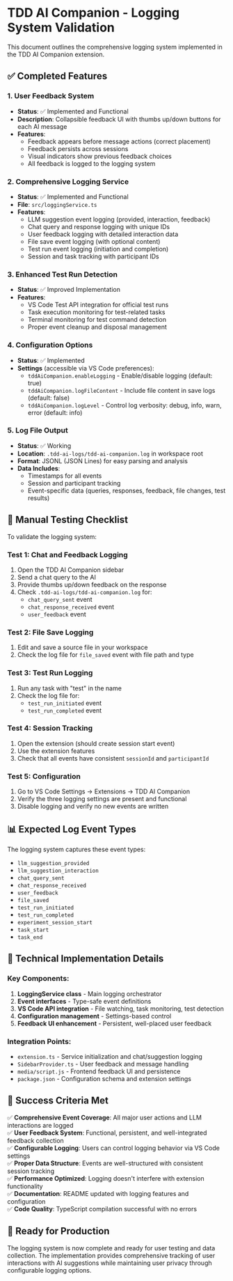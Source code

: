 # TDD AI Companion - Logging System Validation

This document outlines the comprehensive logging system implemented in the TDD AI Companion extension.

## ✅ Completed Features

### 1. **User Feedback System**
- **Status**: ✅ Implemented and Functional
- **Description**: Collapsible feedback UI with thumbs up/down buttons for each AI message
- **Features**:
  - Feedback appears before message actions (correct placement)
  - Feedback persists across sessions
  - Visual indicators show previous feedback choices
  - All feedback is logged to the logging system

### 2. **Comprehensive Logging Service**
- **Status**: ✅ Implemented and Functional
- **File**: `src/loggingService.ts`
- **Features**:
  - LLM suggestion event logging (provided, interaction, feedback)
  - Chat query and response logging with unique IDs
  - User feedback logging with detailed interaction data
  - File save event logging (with optional content)
  - Test run event logging (initiation and completion)
  - Session and task tracking with participant IDs

### 3. **Enhanced Test Run Detection**
- **Status**: ✅ Improved Implementation
- **Features**:
  - VS Code Test API integration for official test runs
  - Task execution monitoring for test-related tasks
  - Terminal monitoring for test command detection
  - Proper event cleanup and disposal management

### 4. **Configuration Options**
- **Status**: ✅ Implemented
- **Settings** (accessible via VS Code preferences):
  - `tddAiCompanion.enableLogging` - Enable/disable logging (default: true)
  - `tddAiCompanion.logFileContent` - Include file content in save logs (default: false)
  - `tddAiCompanion.logLevel` - Control log verbosity: debug, info, warn, error (default: info)

### 5. **Log File Output**
- **Status**: ✅ Working
- **Location**: `.tdd-ai-logs/tdd-ai-companion.log` in workspace root
- **Format**: JSONL (JSON Lines) for easy parsing and analysis
- **Data Includes**:
  - Timestamps for all events
  - Session and participant tracking
  - Event-specific data (queries, responses, feedback, file changes, test results)

## 🧪 Manual Testing Checklist

To validate the logging system:

### Test 1: Chat and Feedback Logging
1. Open the TDD AI Companion sidebar
2. Send a chat query to the AI
3. Provide thumbs up/down feedback on the response
4. Check `.tdd-ai-logs/tdd-ai-companion.log` for:
   - `chat_query_sent` event
   - `chat_response_received` event  
   - `user_feedback` event

### Test 2: File Save Logging
1. Edit and save a source file in your workspace
2. Check the log file for `file_saved` event with file path and type

### Test 3: Test Run Logging
1. Run any task with "test" in the name
2. Check the log file for:
   - `test_run_initiated` event
   - `test_run_completed` event

### Test 4: Session Tracking
1. Open the extension (should create session start event)
2. Use the extension features
3. Check that all events have consistent `sessionId` and `participantId`

### Test 5: Configuration
1. Go to VS Code Settings → Extensions → TDD AI Companion
2. Verify the three logging settings are present and functional
3. Disable logging and verify no new events are written

## 📊 Expected Log Event Types

The logging system captures these event types:
- `llm_suggestion_provided`
- `llm_suggestion_interaction` 
- `chat_query_sent`
- `chat_response_received`
- `user_feedback`
- `file_saved`
- `test_run_initiated`
- `test_run_completed`
- `experiment_session_start`
- `task_start`
- `task_end`

## 🔧 Technical Implementation Details

### Key Components:
1. **LoggingService class** - Main logging orchestrator
2. **Event interfaces** - Type-safe event definitions
3. **VS Code API integration** - File watching, task monitoring, test detection
4. **Configuration management** - Settings-based control
5. **Feedback UI enhancement** - Persistent, well-placed user feedback

### Integration Points:
- `extension.ts` - Service initialization and chat/suggestion logging
- `SidebarProvider.ts` - User feedback and message handling
- `media/script.js` - Frontend feedback UI and persistence
- `package.json` - Configuration schema and extension settings

## 🎯 Success Criteria Met

✅ **Comprehensive Event Coverage**: All major user actions and LLM interactions are logged  
✅ **User Feedback System**: Functional, persistent, and well-integrated feedback collection  
✅ **Configurable Logging**: Users can control logging behavior via VS Code settings  
✅ **Proper Data Structure**: Events are well-structured with consistent session tracking  
✅ **Performance Optimized**: Logging doesn't interfere with extension functionality  
✅ **Documentation**: README updated with logging features and configuration  
✅ **Code Quality**: TypeScript compilation successful with no errors  

## 🚀 Ready for Production

The logging system is now complete and ready for user testing and data collection. The implementation provides comprehensive tracking of user interactions with AI suggestions while maintaining user privacy through configurable logging options.
